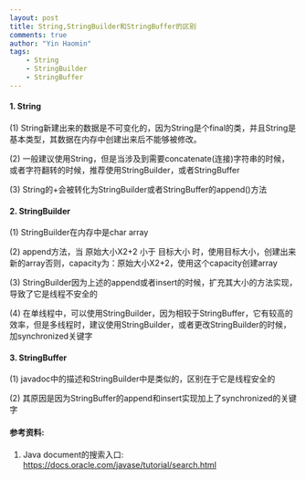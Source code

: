 ```yaml
---
layout: post
title: String,StringBuilder和StringBuffer的区别
comments: true
author: "Yin Haomin"
tags:
    - String
    - StringBuilder
    - StringBuffer
---
```


#### 1. String
(1) String新建出来的数据是不可变化的，因为String是个final的类，并且String是基本类型，其数据在内存中创建出来后不能够被修改。

(2) 一般建议使用String，但是当涉及到需要concatenate(连接)字符串的时候，或者字符翻转的时候，推荐使用StringBuilder，或者StringBuffer

(3) String的+会被转化为StringBuilder或者StringBuffer的append()方法

#### 2. StringBuilder
(1) StringBuilder在内存中是char array

(2) append方法，当 原始大小X2+2 小于 目标大小 时，使用目标大小，创建出来新的array否则，capacity为：原始大小X2+2，使用这个capacity创建array

(3) StringBuilder因为上述的append或者insert的时候，扩充其大小的方法实现，导致了它是线程不安全的

(4) 在单线程中，可以使用StringBuilder，因为相较于StringBuffer，它有较高的效率，但是多线程时，建议使用StringBuilder，或者更改StringBuilder的时候，加synchronized关键字

#### 3. StringBuffer
(1) javadoc中的描述和StringBuilder中是类似的，区别在于它是线程安全的

(2) 其原因是因为StringBuffer的append和insert实现加上了synchronized的关键字

#### 参考资料:
1. Java document的搜索入口: https://docs.oracle.com/javase/tutorial/search.html
